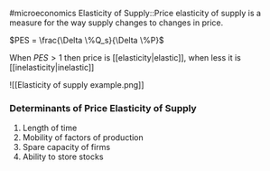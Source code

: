 #microeconomics 
Elasticity of Supply::Price elasticity of supply is a measure for the way supply changes to changes in price.

$PES = \frac{\Delta \%Q_s}{\Delta \%P}$

When $PES > 1$ then price is [[elasticity|elastic]], when less it is [[inelasticity|inelastic]]


![[Elasticity of supply example.png]]
### Determinants of Price Elasticity of Supply
1. Length of time
2. Mobility of factors of production
3. Spare capacity of firms
4. Ability to store stocks